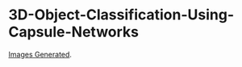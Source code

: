 # 3D-Object-Classification-Using-Capsule-Networks
[Images Generated](./https://drive.google.com/drive/u/0/folders/1FbC_pVgVmi8HFHlb8RtDvbqfBIH7PS2y).